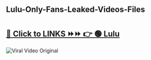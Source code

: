 
 ## Lulu-Only-Fans-Leaked-Videos-Files

# <h2><a href="https://mediaupload.pro?Lulu">🔗 Click to LINKS ⏩⏩ 👉 🟢 Lulu </a></h2>

<a href="https://mediaupload.pro?Lulu" rel="nofollow" data-target="animated-image.originalLink"><img src="https://i.ibb.co.com/xMMVF88/686577567.gif" alt="Viral Video Original" style="max-width: 100%; display: inline-block;" data-target="animated-image.originalImage"></a>